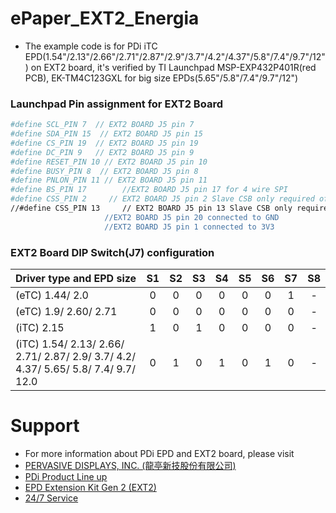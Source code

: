 # ePaper_EXT2_Energia
* The example code is for PDi iTC EPD(1.54"/2.13"/2.66"/2.71"/2.87"/2.9"/3.7"/4.2"/4.37"/5.8"/7.4"/9.7"/12") on EXT2 board, it's verified by TI Launchpad MSP-EXP432P401R(red PCB), EK-TM4C123GXL for big size EPDs(5.65"/5.8"/7.4"/9.7"/12")

 ### Launchpad Pin assignment for EXT2 Board
 ```bash
#define SCL_PIN 7  // EXT2 BOARD J5 pin 7
#define SDA_PIN 15  // EXT2 BOARD J5 pin 15
#define CS_PIN 19  // EXT2 BOARD J5 pin 19
#define DC_PIN 9   // EXT2 BOARD J5 pin 9
#define RESET_PIN 10 // EXT2 BOARD J5 pin 10
#define BUSY_PIN 8  // EXT2 BOARD J5 pin 8
#define PNLON_PIN 11 // EXT2 BOARD J5 pin 11
#define BS_PIN 17        //EXT2 BOARD J5 pin 17 for 4 wire SPI
#define CSS_PIN 2     // EXT2 BOARD J5 pin 2 Slave CSB only required of 9.7"/12" with one 24pin FPC operation
//#define CSS_PIN 13     // EXT2 BOARD J5 pin 13 Slave CSB only required of 9.7/12" with 34pin FFC bridge board(2FPC design) operation
                      //EXT2 BOARD J5 pin 20 connected to GND
                      //EXT2 BOARD J5 pin 1 connected to 3V3   
 ```
 
 ### EXT2 Board DIP Switch(J7) configuration
 
| Driver type and EPD size | S1 | S2 | S3 | S4 | S5 | S6 | S7 | S8 |
| :--- | :---: | :---: | :---: | :---: | :---: | :---: | :---: | :---: |
| (eTC) 1.44/ 2.0 | 0 | 0 | 0 | 0 | 0 | 0 | 1 | - |
| (eTC) 1.9/ 2.60/ 2.71 | 0 | 0 | 0 | 0 | 0 | 0 | 0 | - |
| (iTC) 2.15 | 1 | 0 | 1 | 0 | 0 | 0 | 0 | - |
| (iTC) 1.54/ 2.13/ 2.66/ 2.71/ 2.87/ 2.9/ 3.7/ 4.2/ 4.37/ 5.65/ 5.8/ 7.4/ 9.7/ 12.0 | 0 | 1 | 0 | 1 | 0 | 1 | 0 | - |

 #  Support
 *  For more information about PDi EPD and EXT2 board, please visit 
 *  [PERVASIVE DISPLAYS, INC. (龍亭新技股份有限公司)](http://www.pervasivedisplays.com/)
 *  [PDi Product Line up](https://www.pervasivedisplays.com/products/)
 *  [EPD Extension Kit Gen 2 (EXT2)](https://www.pervasivedisplays.com/product/epd-extension-kit-gen-2-ext2/)
 *  [24/7 Service](https://www.pervasivedisplays.com/technical-support/)
